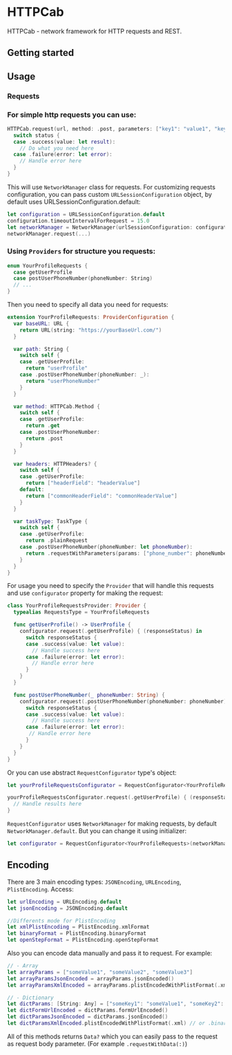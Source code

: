 # HTTPCab

HTTPCab - network framework for HTTP requests and REST.

## Getting started

## Usage

###   Requests


### For simple http requests you can use:

```swift
HTTPCab.request(url, method: .post, parameters: ["key1": "value1", "key2": "value2"], headers: ["headerField": "headerValue"], parametersEncoding: JSONEncoding.default) { (status) in
  switch status {
  case .success(value: let result):
    // Do what you need here
  case .failure(error: let error):
    // Handle error here
  }
}
```

This will use `NetworkManager` class for requests. For customizing requests configuration, you can pass custom `URLSessionConfiguration` object, by default uses URLSessionConfiguration.default:

```swift
let configuration = URLSessionConfiguration.default
configuration.timeoutIntervalForRequest = 15.0
let networkManager = NetworkManager(urlSessionConfiguration: configuration)
networkManager.request(...)
```



### Using `Providers` for structure you requests:

```swift
enum YourProfileRequests {
  case getUserProfile
  case postUserPhoneNumber(phoneNumber: String)
  // ...
}
```


Then you need to specify all data you need for requests:

```swift
extension YourProfileRequests: ProviderConfiguration {
  var baseURL: URL {
    return URL(string: "https://yourBaseUrl.com/")
  }

  var path: String {
    switch self {
    case .getUserProfile:
      return "userProfile"
    case .postUserPhoneNumber(phoneNumber: _):
      return "userPhoneNumber"
    }
  }

  var method: HTTPCab.Method {
    switch self {
    case .getUserProfile:
      return .get
    case .postUserPhoneNumber:
      return .post
    }
  }

  var headers: HTTPHeaders? {
    switch self {
    case .getUserProfile:
      return ["headerField": "headerValue"]
    default:
      return ["commonHeaderField": "commonHeaderValue"]
    }
  }

  var taskType: TaskType {
    switch self {
    case .getUserProfile:
      return .plainRequest
    case .postUserPhoneNumber(phoneNumber: let phoneNumber):
      return .requestWithParameters(params: ["phone_number": phoneNumber], encoding: JSONEncoding.default)
    }
  }
}
```


For usage you need to specify the `Provider` that will handle this requests and use `configurator` property for making the request:


```swift
class YourProfileRequestsProvider: Provider {
  typealias RequestsType = YourProfileRequests

  func getUserProfile() -> UserProfile {
    configurator.request(.getUserProfile) { (responseStatus) in
      switch responseStatus {
      case .success(value: let value):
        // Handle success here
      case .failure(error: let error):
        // Handle error here
      }
    }
  }

  func postUserPhoneNumber(_ phoneNumber: String) {
    configurator.request(.postUserPhoneNumber(phoneNumber: phoneNumber)) { (responseStatus) in
      switch responseStatus {
      case .success(value: let value):
        // Handle success here
      case .failure(error: let error):
       // Handle error here
      }
    }
  }
}
```


Or you can use abstract `RequestConfigurator` type's object:


```swift
let yourProfileRequestsConfigurator = RequestConfigurator<YourProfileRequests>()

yourProfileRequestsConfigurator.request(.getUserProfile) { (responseStatus) in
  // Handle results here
}
```

`RequestConfigurator` uses `NetworkManager` for making requests, by default `NetworkManager.default`. But you can change it using initializer:
```swift
let configurator = RequestConfigurator<YourProfileRequests>(networkManager: customNetworkManager)
```


## Encoding

There are 3 main encoding types: `JSONEncoding`, `URLEncoding`, `PlistEncoding`.
Access:

```swift
let urlEncoding = URLEncoding.default
let jsonEncoding = JSONEncoding.default

//Differents mode for PlistEncoding
let xmlPlistEncoding = PlistEncoding.xmlFormat
let binaryFormat = PlistEncoding.binaryFormat
let openStepFormat = PlistEncoding.openStepFormat
```


Also you can encode data manually and pass it to request. For example:

```swift
// - Array
let arrayParams = ["someValue1", "someValue2", "someValue3"]
let arrayParamsJsonEncoded = arrayParams.jsonEncoded()
let arrayParamsXmlEncoded = arrayParams.plistEncodedWithPlistFormat(.xml) // or .binary, .openSter

// - Dictionary
let dictParams: [String: Any] = ["someKey1": "someValue1", "someKey2": 792]
let dictFormUrlEncoded = dictParams.formUrlEncoded()
let dictParamsJsonEncoded = dictParams.jsonEncoded()
let dictParamsXmlEncoded.plistEncodedWithPlistFormat(.xml) // or .binary, .openSter
```
All of this methods returns `Data?` which you can easily pass to the request as request body parameter. (For example `.requestWithData(:)`)
